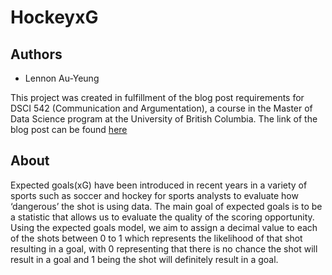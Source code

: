# HockeyxG

## Authors

- Lennon Au-Yeung

This project was created in fulfillment of the blog post requirements for DSCI 542 (Communication and Argumentation), a course in the Master of Data Science program at the University of British Columbia. The link of the blog post can be found [here](https://medium.com/@lennonauyeung/aad521a95819)

## About
Expected goals(xG) have been introduced in recent years in a variety of sports such as soccer and hockey for sports analysts to evaluate how ‘dangerous’ the shot is using data. The main goal of expected goals is to be a statistic that allows us to evaluate the quality of the scoring opportunity. Using the expected goals model, we aim to assign a decimal value to each of the shots between 0 to 1 which represents the likelihood of that shot resulting in a goal, with 0 representing that there is no chance the shot will result in a goal and 1 being the shot will definitely result in a goal.